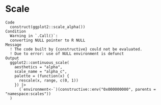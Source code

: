 # Scale

    Code
      construct(ggplot2::scale_alpha())
    Condition
      Warning in `.Call()`:
      converting NULL pointer to R NULL
    Message
      ! The code built by {constructive} could not be evaluated.
      ! Due to error: use of NULL environment is defunct
    Output
      ggplot2::continuous_scale(
        aesthetics = "alpha",
        scale_name = "alpha_c",
        palette = (function(x) {
          rescale(x, range, c(0, 1))
        }) |>
          (`environment<-`)(constructive::env("0x000000000", parents = "namespace:scales"))
      )

